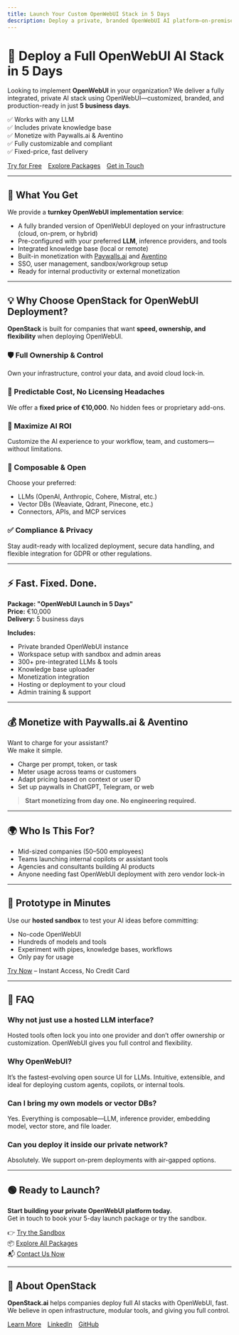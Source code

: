 ```yaml
---
title: Launch Your Custom OpenWebUI Stack in 5 Days
description: Deploy a private, branded OpenWebUI AI platform—on-premises or in the cloud—within 5 business days. Full ownership. Predictable pricing. Built-in monetization.
---
```


# 🚀 Deploy a Full OpenWebUI AI Stack in 5 Days

Looking to implement **OpenWebUI** in your organization? We deliver a fully integrated, private AI stack using OpenWebUI—customized, branded, and production-ready in just **5 business days**.

✅ Works with any LLM  
✅ Includes private knowledge base  
✅ Monetize with Paywalls.ai & Aventino  
✅ Fully customizable and compliant  
✅ Fixed-price, fast delivery

[Try for Free](#try) [Explore Packages](#packages) [Get in Touch](#contact)

---

## 🔧 What You Get

We provide a **turnkey OpenWebUI implementation service**:

- A fully branded version of OpenWebUI deployed on your infrastructure (cloud, on-prem, or hybrid)
- Pre-configured with your preferred **LLM**, inference providers, and tools
- Integrated knowledge base (local or remote)
- Built-in monetization with [Paywalls.ai](https://paywalls.ai) and [Aventino](https://aventino.ai)
- SSO, user management, sandbox/workgroup setup
- Ready for internal productivity or external monetization

---

## 💡 Why Choose OpenStack for OpenWebUI Deployment?

**OpenStack** is built for companies that want **speed, ownership, and flexibility** when deploying OpenWebUI.

### 🛡 Full Ownership & Control
Own your infrastructure, control your data, and avoid cloud lock-in.

### 💸 Predictable Cost, No Licensing Headaches
We offer a **fixed price of €10,000**. No hidden fees or proprietary add-ons.

### 🎯 Maximize AI ROI
Customize the AI experience to your workflow, team, and customers—without limitations.

### 🧩 Composable & Open
Choose your preferred:
- LLMs (OpenAI, Anthropic, Cohere, Mistral, etc.)
- Vector DBs (Weaviate, Qdrant, Pinecone, etc.)
- Connectors, APIs, and MCP services

### ✅ Compliance & Privacy
Stay audit-ready with localized deployment, secure data handling, and flexible integration for GDPR or other regulations.

---

## ⚡ Fast. Fixed. Done.

**Package: "OpenWebUI Launch in 5 Days"**  
**Price:** €10,000  
**Delivery:** 5 business days

**Includes:**
- Private branded OpenWebUI instance  
- Workspace setup with sandbox and admin areas  
- 300+ pre-integrated LLMs & tools  
- Knowledge base uploader  
- Monetization integration  
- Hosting or deployment to your cloud  
- Admin training & support

---

## 💰 Monetize with Paywalls.ai & Aventino

Want to charge for your assistant?  
We make it simple.

- Charge per prompt, token, or task  
- Meter usage across teams or customers  
- Adapt pricing based on context or user ID  
- Set up paywalls in ChatGPT, Telegram, or web

> **Start monetizing from day one. No engineering required.**

---

## 🌍 Who Is This For?

- Mid-sized companies (50–500 employees)
- Teams launching internal copilots or assistant tools
- Agencies and consultants building AI products
- Anyone needing fast OpenWebUI deployment with zero vendor lock-in

---

## 🧪 Prototype in Minutes

Use our **hosted sandbox** to test your AI ideas before committing:

- No-code OpenWebUI  
- Hundreds of models and tools  
- Experiment with pipes, knowledge bases, workflows  
- Only pay for usage

[Try Now](#try) – Instant Access, No Credit Card

---

## 🧠 FAQ

### Why not just use a hosted LLM interface?
Hosted tools often lock you into one provider and don’t offer ownership or customization. OpenWebUI gives you full control and flexibility.

### Why OpenWebUI?
It’s the fastest-evolving open source UI for LLMs. Intuitive, extensible, and ideal for deploying custom agents, copilots, or internal tools.

### Can I bring my own models or vector DBs?
Yes. Everything is composable—LLM, inference provider, embedding model, vector store, and file loader.

### Can you deploy it inside our private network?
Absolutely. We support on-prem deployments with air-gapped options.

---

## 🟢 Ready to Launch?

**Start building your private OpenWebUI platform today.**  
Get in touch to book your 5-day launch package or try the sandbox.

👉 [Try the Sandbox](#try)  
📦 [Explore All Packages](#packages)  
📬 [Contact Us Now](mailto:team@openstack.ai)

---

## 🔗 About OpenStack

**OpenStack.ai** helps companies deploy full AI stacks with OpenWebUI, fast. We believe in open infrastructure, modular tools, and giving you full control.

[Learn More](https://openstack.ai) [LinkedIn](#) [GitHub](#)

